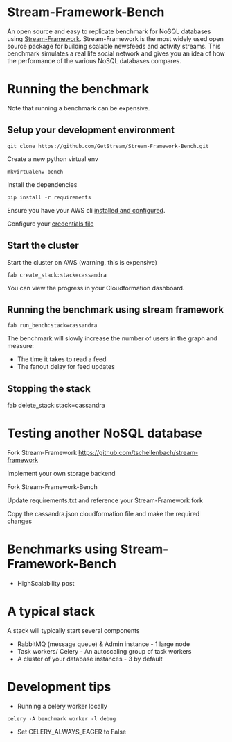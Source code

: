 # Stream-Framework-Bench
An open source and easy to replicate benchmark for NoSQL databases using [Stream-Framework](https://github.com/tschellenbach/stream-framework).
Stream-Framework is the most widely used open source package for building scalable newsfeeds and activity streams. This benchmark simulates a real life social network and gives you an idea of how the performance of the various NoSQL databases compares.

# Running the benchmark

Note that running a benchmark can be expensive. 

## Setup your development environment

```
git clone https://github.com/GetStream/Stream-Framework-Bench.git
```

Create a new python virtual env

```
mkvirtualenv bench
```

Install the dependencies

```
pip install -r requirements
```

Ensure you have your AWS cli [installed and configured](http://docs.aws.amazon.com/cli/latest/userguide/installing.html).

Configure your [credentials file](https://boto3.readthedocs.org/en/latest/guide/quickstart.html#configuration)

## Start the cluster

Start the cluster on AWS (warning, this is expensive)

```
fab create_stack:stack=cassandra
```

You can view the progress in your Cloudformation dashboard.

## Running the benchmark using stream framework

```
fab run_bench:stack=cassandra
```

The benchmark will slowly increase the number of users in the graph
and measure:

* The time it takes to read a feed
* The fanout delay for feed updates

## Stopping the stack

fab delete_stack:stack=cassandra

# Testing another NoSQL database

Fork Stream-Framework
https://github.com/tschellenbach/stream-framework

Implement your own storage backend

Fork Stream-Framework-Bench

Update requirements.txt and reference your Stream-Framework fork

Copy the cassandra.json cloudformation file and make the required changes

# Benchmarks using Stream-Framework-Bench

* HighScalability post

# A typical stack

A stack will typically start several components

* RabbitMQ (message queue) & Admin instance - 1 large node
* Task workers/ Celery - An autoscaling group of task workers
* A cluster of your database instances - 3 by default

# Development tips

* Running a celery worker locally 

```
celery -A benchmark worker -l debug
```

* Set CELERY_ALWAYS_EAGER to False
